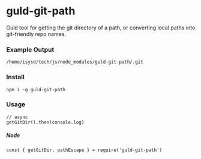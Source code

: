 # guld-git-path

Guld tool for getting the git directory of a path, or converting local paths into git-friendly repo names.

### Example Output

```
/home/isysd/tech/js/node_modules/guld-git-path/.git
```

### Install

```
npm i -g guld-git-path
```

### Usage

```
// async
getGitDir().then(console.log)
```

##### Node

```
const { getGitDir, pathEscape } = require('guld-git-path')
```

